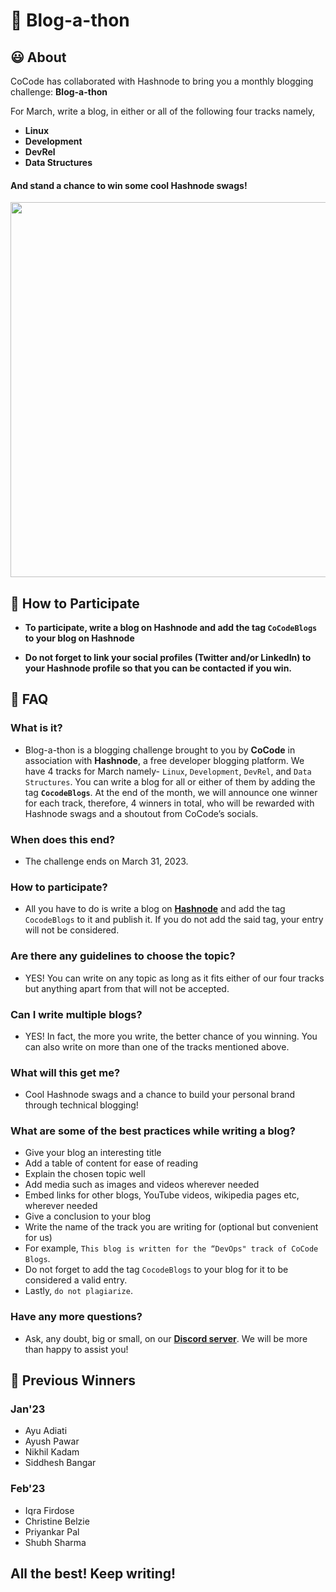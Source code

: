 
# 📝 Blog-a-thon

## 😃 About
CoCode has collaborated with Hashnode to bring you a monthly blogging challenge: **Blog-a-thon**

For March, write a blog, in either or all of the following four tracks namely, 

- **Linux**
- **Development**
- **DevRel**
- **Data Structures**

#### And stand a chance to win some cool Hashnode swags!

<div align="center">
<img src="https://user-images.githubusercontent.com/110938199/222244576-dfc98b04-bcd9-4ecc-a79b-405e4bb2a9e9.png" width=600 height=600 />
</div>

## 🤔 How to Participate
- **To participate, write a blog on Hashnode and add the tag `CoCodeBlogs` to your blog on Hashnode**

- **Do not forget to link your social profiles (Twitter and/or LinkedIn) to your Hashnode profile so that you can be contacted if you win.**

## 🙋 FAQ

### What is it?

- Blog-a-thon is a blogging challenge brought to you by **CoCode** in association with **Hashnode**, a free developer blogging platform. We have 4 tracks for March namely- `Linux`, `Development`, `DevRel`, and `Data Structures`. You can write a blog for all or either of them by adding the tag  **`CocodeBlogs`**. At the end of the month, we will announce one winner for each track, therefore, 4 winners in total, who will be rewarded with Hashnode swags and a shoutout from CoCode’s socials.

### When does this end?

- The challenge ends on March 31, 2023.

### How to participate?

- All you have to do is write a blog on [**Hashnode**](https://hashnode.com/) and add the tag `CocodeBlogs` to it and publish it. If you do not add the said tag, your entry will not be considered.

### Are there any guidelines to choose the topic?

- YES! You can write on any topic as long as it fits either of our four tracks but anything apart from that will not be accepted.

### Can I write multiple blogs?

- YES! In fact, the more you write, the better chance of you winning. You can also write on more than one of the tracks mentioned above.

### What will this get me?

- Cool Hashnode swags and a chance to build your personal brand through technical blogging!

### What are some of the best practices while writing a blog?

- Give your blog an interesting title
- Add a table of content for ease of reading
- Explain the chosen topic well
- Add media such as images and videos wherever needed
- Embed links for other blogs, YouTube videos, wikipedia pages etc, wherever needed
- Give a conclusion to your blog
- Write the name of the track you are writing for (optional but convenient for us)
- For example, `This blog is written for the “DevOps" track of CoCode Blogs`.
- Do not forget to add the tag `CocodeBlogs` to your blog for it to be considered a valid entry.
- Lastly, `do not plagiarize`.

### Have any more questions?

- Ask, any doubt, big or small, on our [**Discord server**](https://discord.gg/WP8BQvrzzc). We will be more than happy to assist you!

## 🏅 Previous Winners

### Jan'23
- Ayu Adiati
- Ayush Pawar
- Nikhil Kadam
- Siddhesh Bangar

### Feb'23
- Iqra Firdose
- Christine Belzie
- Priyankar Pal
- Shubh Sharma

## All the best! Keep writing!
